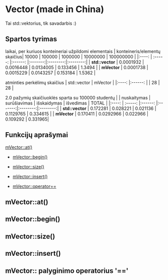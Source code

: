 # Vector (made in China)
Tai std::vektorius, tik savadarbis :)

## Spartos tyrimas
laikai, per kuriuos konteineriai užpildomi elementais
|  konteineris/elementų skaičius| 10000   | 100000  | 1000000 | 10000000 | 100000000 |
|:----:                        | :-----:  |:------: |:-------:|:--------:|:--------:|
| **std::vector**  | 0.0001932 | 0.0016448 | 0.0134005 | 0.133456 | 1.3494 |
| **mVector** | 0.0001738 | 0.0015229 | 0.0143257 | 0.153184  | 1.5362 |

atminties perkėlimų skaičius
| std::vector | mVector |
|:----: |:------: |
|  28 | 28 |

2.0 pažymių skaičiuoklės sparta su 100000 studentų
|            | nuskaitymas  | surūšiavimas  | išskaidymas | išvedimas | TOTAL |
|:----:                        | :-----:  |:------: |:-------:|:--------:|:--------:|
| **std::vector**  | 0.172281 | 0.028221 | 0.021136 | 0.1129765 | 0.334615 |
| **mVector**   | 0.170411 | 0.0292966 | 0.022966  | 0.109292 | 0.331965|

## Funkcijų aprašymai
[mVector::at()](#mVector::at)

* [mVector::begin()](#mVector::begin)

* [mVector::size()](#mVector::size)

* [mVector::insert()](#mVector::insert)

* [mVector::operator==](#mVector::equal)


## <a name="mVector::at"></a>mVector::at()

## <a name="mVector::begin"></a>mVector::begin()

## <a name="mVector::size"></a>mVector::size()

## <a name="mVector::insert"></a>mVector::insert()

## <a name="mVector::equal"></a>mVector:: palyginimo operatorius '=='





